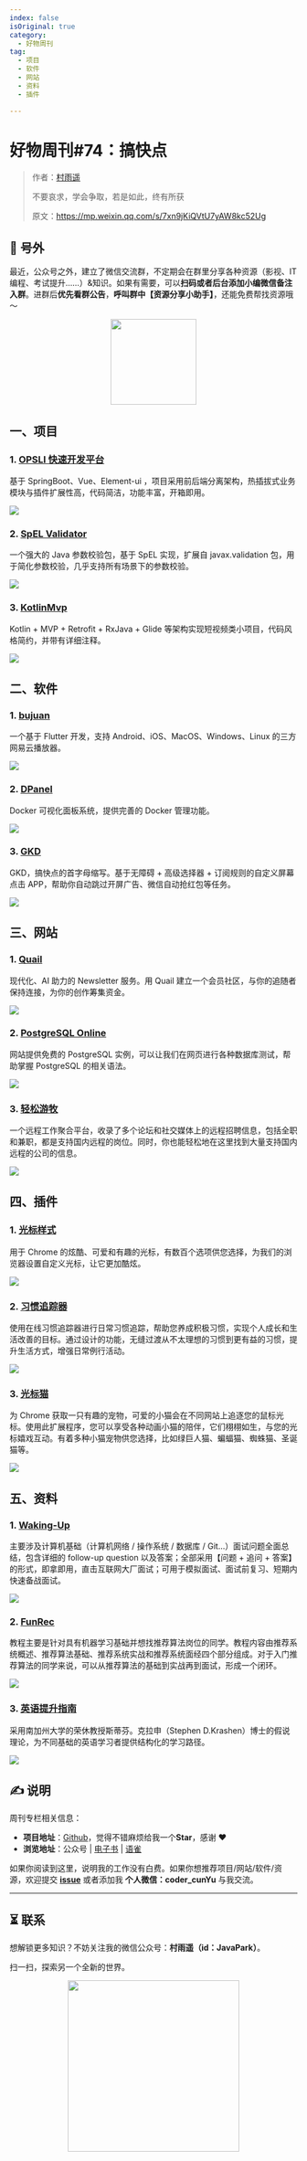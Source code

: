 ```yaml
---
index: false
isOriginal: true
category:
  - 好物周刊
tag:
  - 项目
  - 软件
  - 网站
  - 资料
  - 插件

---
```


# 好物周刊#74：搞快点

> 作者：[村雨遥](https://github.com/cunyu1943)
> 
> 不要哀求，学会争取，若是如此，终有所获
> 
> 原文：https://mp.weixin.qq.com/s/7xn9jKiQVtU7yAW8kc52Ug


## 🎈 号外 

最近，公众号之外，建立了微信交流群，不定期会在群里分享各种资源（影视、IT 编程、考试提升……）&知识。如果有需要，可以**扫码或者后台添加小编微信备注入群**。进群后**优先看群公告**，**呼叫群中【资源分享小助手】**，还能免费帮找资源哦～

<center>
<img src="/contact/wxgroup.jpg" width="150"> 
</center>

## 一、项目

### 1. [OPSLI 快速开发平台](https://github.com/hiparker/opsli-boot)

基于 SpringBoot、Vue、Element-ui ，项目采用前后端分离架构，热插拔式业务模块与插件扩展性高，代码简洁，功能丰富，开箱即用。

![](assets/0914-0920/1726066917012-1e1429f3-2411-4b1d-8730-aa6a05145f89.webp)

### 2. [SpEL Validator](https://github.com/stick-i/spel-validator)

一个强大的 Java 参数校验包，基于 SpEL 实现，扩展自 javax.validation 包，用于简化参数校验，几乎支持所有场景下的参数校验。

![](assets/0914-0920/1726447225427-08edb561-9919-40e8-9cb1-d3889bd3ed9f.webp)

### 3. [KotlinMvp](https://github.com/git-xuhao/KotlinMvp)

Kotlin + MVP + Retrofit + RxJava + Glide 等架构实现短视频类小项目，代码风格简约，并带有详细注释。

![](assets/0914-0920/1726449725645-f1a611d4-2404-4384-998c-7451d6fba50b.webp)

## 二、软件

### 1. [bujuan](https://github.com/2697a/bujuan)

一个基于 Flutter  开发，支持 Android、iOS、MacOS、Windows、Linux 的三方网易云播放器。

![](assets/0914-0920/1726447393974-15549204-230b-4b1b-bc69-a90567d642f2.webp)

### 2. [DPanel](https://github.com/donknap/dpanel)

Docker 可视化面板系统，提供完善的 Docker 管理功能。

![](assets/0914-0920/1726447483854-f563826b-f99b-446c-bc92-afeba4c6ad4e.webp)

### 3. [GKD](https://github.com/gkd-kit/gkd/)

GKD，搞快点的首字母缩写。基于无障碍 + 高级选择器 + 订阅规则的自定义屏幕点击 APP，帮助你自动跳过开屏广告、微信自动抢红包等任务。

![](assets/0914-0920/1726449102702-416a4fdc-967f-4aff-b5de-882f00b7599c.webp)

## 三、网站

### 1. [Quail](https://quail.ink/zh)

现代化、AI 助力的 Newsletter 服务。用 Quail 建立一个会员社区，与你的追随者保持连接，为你的创作筹集资金。

![](assets/0914-0920/1725494684471-4a94ef44-3415-403e-8f89-275476426f93.webp)

### 2. [PostgreSQL Online](https://pgplayground.com/)

网站提供免费的 PostgreSQL 实例，可以让我们在网页进行各种数据库测试，帮助掌握 PostgreSQL 的相关语法。

![](assets/0914-0920/1726447944933-709e1f62-ed35-4d56-a47a-9daf4d1dc0ef.webp)

### 3. [轻松游牧](https://easynomad.cn/)

一个远程工作聚合平台，收录了多个论坛和社交媒体上的远程招聘信息，包括全职和兼职，都是支持国内远程的岗位。同时，你也能轻松地在这里找到大量支持国内远程的公司的信息。

![](assets/0914-0920/1726448085892-f5215a82-77d4-4c26-bf46-8d8d34b239e6.webp)

## 四、插件

### 1. [光标样式](https://chromewebstore.google.com/detail/bmjmipppabdlpjccanalncobmbacckjn)

用于 Chrome 的炫酷、可爱和有趣的光标，有数百个选项供您选择，为我们的浏览器设置自定义光标，让它更加酷炫。

![](assets/0914-0920/1726449901870-3280b140-e09a-4548-a05a-394b9548c946.webp)

### 2. [习惯追踪器](https://chromewebstore.google.com/detail/ncokhechhpjgjonhjnlaneglmdkfkcbj)

使用在线习惯追踪器进行日常习惯追踪，帮助您养成积极习惯，实现个人成长和生活改善的目标。通过设计的功能，无缝过渡从不太理想的习惯到更有益的习惯，提升生活方式，增强日常例行活动。

![](assets/0914-0920/1726450038354-e7f7dc7d-bb78-4bc6-9d7f-17ff63a60cb1.webp)

### 3. [光标猫](https://chromewebstore.google.com/detail/aeehekhncjhhmchjolinnihgdpapmljk)

为 Chrome 获取一只有趣的宠物，可爱的小猫会在不同网站上追逐您的鼠标光标。使用此扩展程序，您可以享受各种动画小猫的陪伴，它们栩栩如生，与您的光标嬉戏互动。有着多种小猫宠物供您选择，比如绿巨人猫、蝙蝠猫、蜘蛛猫、圣诞猫等。

![](assets/0914-0920/1726450281721-ec0bf583-0859-44a8-9c87-86ca94c2e575.webp)

## 五、资料 

### 1. [Waking-Up](https://github.com/wolverinn/Waking-Up)

主要涉及计算机基础（计算机网络 / 操作系统 / 数据库 / Git...）面试问题全面总结，包含详细的 follow-up question 以及答案；全部采用【问题 + 追问 + 答案】的形式，即拿即用，直击互联网大厂面试；可用于模拟面试、面试前复习、短期内快速备战面试。

![](assets/0914-0920/1725840930267-64b77e8f-33d1-45a1-b45c-0202f7ba1dc5.webp)

### 2. [FunRec](https://github.com/datawhalechina/fun-rec/)

教程主要是针对具有机器学习基础并想找推荐算法岗位的同学。教程内容由推荐系统概述、推荐算法基础、推荐系统实战和推荐系统面经四个部分组成。对于入门推荐算法的同学来说，可以从推荐算法的基础到实战再到面试，形成一个闭环。

![](assets/0914-0920/1726448272109-597eb819-8b23-44eb-bb67-edbdb423c20e.webp)

### 3. [英语提升指南](https://vvyst0z7tes.feishu.cn/wiki/HQuawZepyiwNiNkImw6c00IXnmc)

采用南加州大学的荣休教授斯蒂芬。克拉申（Stephen D.Krashen）博士的假说理论，为不同基础的英语学习者提供结构化的学习路径。

![](assets/0914-0920/1726449347926-123d2552-6977-40bd-a617-aa84752448a4.webp)

## ✍️ 说明

周刊专栏相关信息：

- **项目地址**：[Github](https://github.com/cunyu1943/weekly)，觉得不错麻烦给我一个**Star**，感谢 ❤️
- **浏览地址**：公众号 | [电子书](https://cunyu1943.github.io/weekly) | [语雀](https://yuque.com/cunyu1943/weekly)

如果你阅读到这里，说明我的工作没有白费。如果你想推荐项目/网站/软件/资源，欢迎提交 **[issue](https://github.com/cunyu1943/weekly/issues)** 或者添加我 **个人微信：coder_cunYu** 与我交流。

---

## ⏳ 联系

想解锁更多知识？不妨关注我的微信公众号：**村雨遥（id：JavaPark）**。

扫一扫，探索另一个全新的世界。

<center>
<img src="/contact/contact.png" width="300">
</center>


